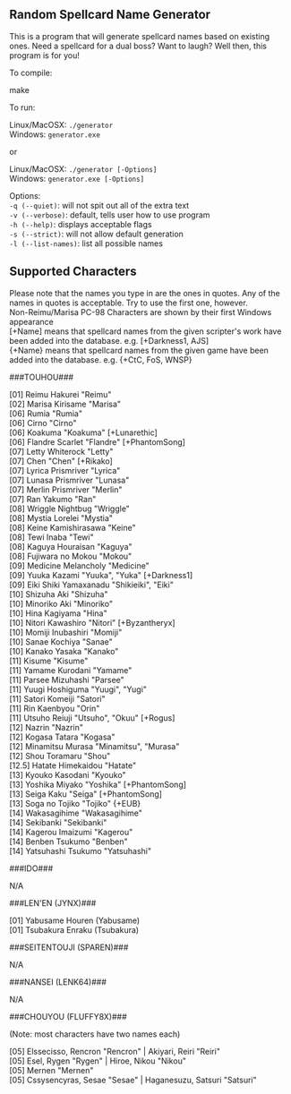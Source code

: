 ## Random Spellcard Name Generator ##
This is a program that will generate spellcard names based on existing ones. Need a spellcard for a dual boss? Want to laugh? Well then, this program is for you!

To compile:

make

To run:

Linux/MacOSX: <code>./generator </code><br>
Windows: <code>generator.exe </code>

or

Linux/MacOSX: <code>./generator [-Options] </code><br>
Windows: <code>generator.exe [-Options] </code>

Options:<br>
<code>-q (--quiet)</code>: will not spit out all of the extra text<br>
<code>-v (--verbose)</code>: default, tells user how to use program<br>
<code>-h (--help)</code>: displays acceptable flags<br>
<code>-s (--strict)</code>: will not allow default generation<br>
<code>-l (--list-names)</code>: list all possible names

## Supported Characters ##

Please note that the names you type in are the ones in quotes. Any of the names in quotes is acceptable. Try to use the first one, however.<br>
Non-Reimu/Marisa PC-98 Characters are shown by their first Windows appearance<br>
[+Name] means that spellcard names from the given scripter's work have been added into the database. e.g. [+Darkness1, AJS]<br>
{+Name} means that spellcard names from the given game have been added into the database. e.g. {+CtC, FoS, WNSP}

###TOUHOU###

[01] Reimu Hakurei "Reimu"						<br>
[02] Marisa Kirisame "Marisa"						<br>
[06] Rumia "Rumia"							<br>
[06] Cirno "Cirno"							<br>
[06] Koakuma "Koakuma" [+Lunarethic]					<br>
[06] Flandre Scarlet "Flandre" [+PhantomSong]				<br>
[07] Letty Whiterock "Letty"						<br>
[07] Chen "Chen" [+Rikako]						<br>
[07] Lyrica Prismriver "Lyrica"						<br>
[07] Lunasa Prismriver "Lunasa"						<br>
[07] Merlin Prismriver "Merlin"						<br>
[07] Ran Yakumo "Ran"							<br>
[08] Wriggle Nightbug "Wriggle"						<br>
[08] Mystia Lorelei "Mystia"						<br>
[08] Keine Kamishirasawa "Keine"					<br>
[08] Tewi Inaba "Tewi"							<br>
[08] Kaguya Houraisan "Kaguya"						<br>
[08] Fujiwara no Mokou "Mokou"						<br>
[09] Medicine Melancholy "Medicine"					<br>
[09] Yuuka Kazami "Yuuka", "Yuka" [+Darkness1]				<br>
[09] Eiki Shiki Yamaxanadu "Shikieiki", "Eiki" 				<br>
[10] Shizuha Aki "Shizuha"						<br>
[10] Minoriko Aki "Minoriko"						<br>
[10] Hina Kagiyama "Hina"						<br>
[10] Nitori Kawashiro "Nitori" [+Byzantheryx]				<br>
[10] Momiji Inubashiri "Momiji"						<br>
[10] Sanae Kochiya "Sanae"						<br>
[10] Kanako Yasaka "Kanako"						<br>
[11] Kisume "Kisume"							<br>
[11] Yamame Kurodani "Yamame"						<br>
[11] Parsee Mizuhashi "Parsee"						<br>
[11] Yuugi Hoshiguma "Yuugi", "Yugi"					<br>
[11] Satori Komeiji "Satori"						<br>
[11] Rin Kaenbyou "Orin"						<br>
[11] Utsuho Reiuji "Utsuho", "Okuu" [+Rogus]				<br>
[12] Nazrin "Nazrin"							<br>
[12] Kogasa Tatara "Kogasa"						<br>
[12] Minamitsu Murasa "Minamitsu", "Murasa"				<br>
[12] Shou Toramaru "Shou"						<br>
[12.5] Hatate Himekaidou "Hatate"					<br>
[13] Kyouko Kasodani "Kyouko"						<br>
[13] Yoshika Miyako "Yoshika" [+PhantomSong]				<br>
[13] Seiga Kaku "Seiga" [+PhantomSong]					<br>
[13] Soga no Tojiko "Tojiko" {+EUB}					<br>
[14] Wakasagihime "Wakasagihime"					<br>
[14] Sekibanki "Sekibanki"						<br>
[14] Kagerou Imaizumi "Kagerou"						<br>
[14] Benben Tsukumo "Benben"						<br>
[14] Yatsuhashi Tsukumo "Yatsuhashi"					<br>

###IDO###

N/A

###LEN'EN (JYNX)###

[01] Yabusame Houren (Yabusame)			<br>
[01] Tsubakura Enraku (Tsubakura)			<br>

###SEITENTOUJI (SPAREN)###

N/A

###NANSEI (LENK64)###

N/A

###CHOUYOU (FLUFFY8X)###

(Note: most characters have two names each)

[05] Elssecisso, Rencron "Rencron" | Akiyari, Reiri "Reiri"				<br>
[05] Esel, Rygen "Rygen" | Hiroe, Nikou "Nikou"					<br>
[05] Mernen "Mernen"					<br>
[05] Cssysencyras, Sesae "Sesae" | Haganesuzu, Satsuri "Satsuri"	<br>
